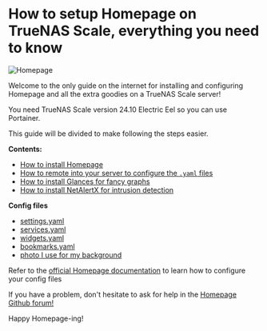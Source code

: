 # How to setup Homepage on TrueNAS Scale, everything you need to know

![Homepage](https://github.com/user-attachments/assets/219c9889-6220-4fdc-a2b9-dcd9e3f3c528)

Welcome to the only guide on the internet for installing and configuring Homepage and all the extra goodies on a TrueNAS Scale server!

You need TrueNAS Scale version 24.10 Electric Eel so you can use Portainer.

This guide will be divided to make following the steps easier.

**Contents:**
+ [How to install Homepage](https://github.com/owennewo-photo/setup-Homepage-on-TrueNAS/blob/main/Homepage-install.md)
+ [How to remote into your server to configure the `.yaml` files](https://github.com/owennewo-photo/setup-Homepage-on-TrueNAS/blob/main/SSH-guide.md)
+ [How to install Glances for fancy graphs](https://github.com/owennewo-photo/setup-Homepage-on-TrueNAS/blob/main/Glances-install.md)
+ [How to install NetAlertX for intrusion detection](https://github.com/owennewo-photo/setup-Homepage-on-TrueNAS/blob/main/NetAlertX-install.md)

**Config files**
+ [settings.yaml](https://github.com/owennewo-photo/setup-Homepage-on-TrueNAS/blob/main/settings.yaml)
+ [services.yaml](https://github.com/owennewo-photo/setup-Homepage-on-TrueNAS/blob/main/services.yaml)
+ [widgets.yaml](https://github.com/owennewo-photo/setup-Homepage-on-TrueNAS/blob/main/widgets.yaml)
+ [bookmarks.yaml](https://github.com/owennewo-photo/setup-Homepage-on-TrueNAS/blob/main/bookmarks.yaml)
+ [photo I use for my background](https://github.com/owennewo-photo/setup-Homepage-on-TrueNAS/blob/main/seascape.jpg)

Refer to the [official Homepage documentation](https://gethomepage.dev/configs/) to learn how to configure your config files

If you have a problem, don't hesitate to ask for help in the [Homepage Github forum!](https://github.com/gethomepage/homepage/discussions)

Happy Homepage-ing!
